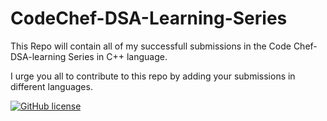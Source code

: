 # CodeChef-DSA-Learning-Series

This Repo will contain all of my successfull submissions in the Code Chef-DSA-learning Series in C++ language.

I urge you all to contribute to this repo by adding your submissions in different languages.

[![GitHub license](https://img.shields.io/github/license/themohitpapneja/CodeChef-DSA-Learning-Series)](https://github.com/themohitpapneja/CodeChef-DSA-Learning-Series/blob/master/LICENSE)
